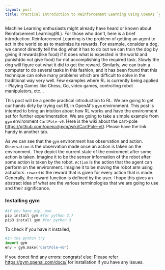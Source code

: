 ```yaml
---
layout: post
title: Practical Introduction to Reinforcement Learning Using OpenAI `gym`
---
```


Machine Learning enthusiasts might already have heard or known about Reinforcement Learning(RL). For those who don't, here is a brief introduction. Reinforcement Learning is the problem of getting an agent to act in the world so as to maximize its rewards. For example, consider a dog, we cannot directly tell the dog what it has to do but we can train the dog by giving it rewards(like food) if it does what is expected in the world and punish(do not give food) for not accomplishing the required task. Slowly the dog will figure out what it did to get the reward. Similarly, we can train a computer to do several tasks in this fashion, and it has been found that this technique can solve many problems which are difficult to solve in the traditional way very well. Few examples where RL is currently being applied - Playing Games like Chess, Go, video games, controlling robot manipulators, etc...

This post will be a gentle practical introduction to RL. We are going to get our hands dirty by trying out RL in OpenAI's `gym` environment. This post is intented to bring an intution about how RL works and have the environment set for further experimentation. We are going to take a simple example from `gym` environment `CartPole-v0`.  Here is the wiki about the cart-pole <https://github.com/openai/gym/wiki/CartPole-v0>. Please have the link handy in another tab.

As we can see that the `gym` environment has observation and action. `Observation` is the observation made once an action is taken on the environment. They depict the current state of the enviroment after some action is taken. Imagine it to be the sensor information of the robot after some action is taken by the robot. `Action` is the action that the agent can perform on the environment. Imagine it to be moving the robot arm using actuators. `reward` is the reward that is given for every action that is made. Generally, the reward function is defined by the user. I hope this gives an abstract idea of what are the various terminologies that we are going to use and their significance.


### Installing gym

```python
#if you have pip, use
pip install gym #for python 2.7
pip3 install gym #for python 3
```

To check if you have it installed,

```python
#in the python try
import gym
env = gym.make('CartPole-v0')
```

if you donot find any errors:
 	congrats! 
else:
	Please refer <https://gym.openai.com/docs/> for installation if you have any issues.

